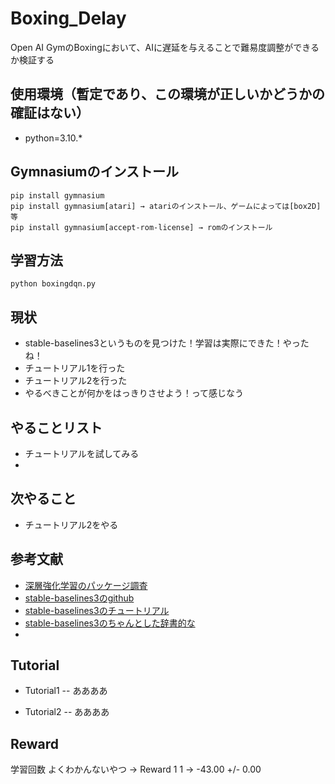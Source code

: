 # Boxing_Delay

Open AI GymのBoxingにおいて、AIに遅延を与えることで難易度調整ができるか検証する

## 使用環境（暫定であり、この環境が正しいかどうかの確証はない）

- python=3.10.*


## Gymnasiumのインストール
```
pip install gymnasium
pip install gymnasium[atari] → atariのインストール、ゲームによっては[box2D]等
pip install gymnasium[accept-rom-license] → romのインストール
```

## 学習方法
```
python boxingdqn.py
```

## 現状
- stable-baselines3というものを見つけた！学習は実際にできた！やったね！
- チュートリアル1を行った
- チュートリアル2を行った
- やるべきことが何かをはっきりさせよう！って感じなう

## やることリスト
- チュートリアルを試してみる
- 

## 次やること
- チュートリアル2をやる


## 参考文献
- [深層強化学習のパッケージ調査](https://qiita.com/s-inoue-git/items/edafea0bca155ce1e7a6)
- [stable-baselines3のgithub](https://github.com/DLR-RM/stable-baselines3)
- [stable-baselines3のチュートリアル](https://github.com/araffin/rl-tutorial-jnrr19)
- [stable-baselines3のちゃんとした辞書的な](https://stable-baselines3.readthedocs.io/en/master/index.html)
- 

## Tutorial
- Tutorial1
  -- ああああ

- Tutorial2
  -- ああああ



## Reward
学習回数 よくわかんないやつ →  Reward
1        1               → -43.00 +/- 0.00


